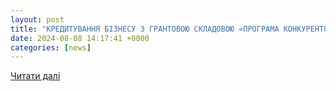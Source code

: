 ```yaml
---
layout: post
title: "КРЕДИТУВАННЯ БІЗНЕСУ З ГРАНТОВОЮ СКЛАДОВОЮ «ПРОГРАМА КОНКУРЕНТОСПРОМОЖНОСТІ ТА ІНКЛЮЗИВНОСТІ МСБ ВІД ЄБРР» - Центр розвитку ЧАС ЗМІН"
date: 2024-08-08 14:17:41 +0000
categories: [news]
---
```


[Читати далі](https://chaszmin.com.ua/kredytuvannya-biznesu-z-grantovoyu-skladovoyu-programa-konkurentospromozhnosti-ta-inklyuzyvnosti-msb-vid-yebrr/)
